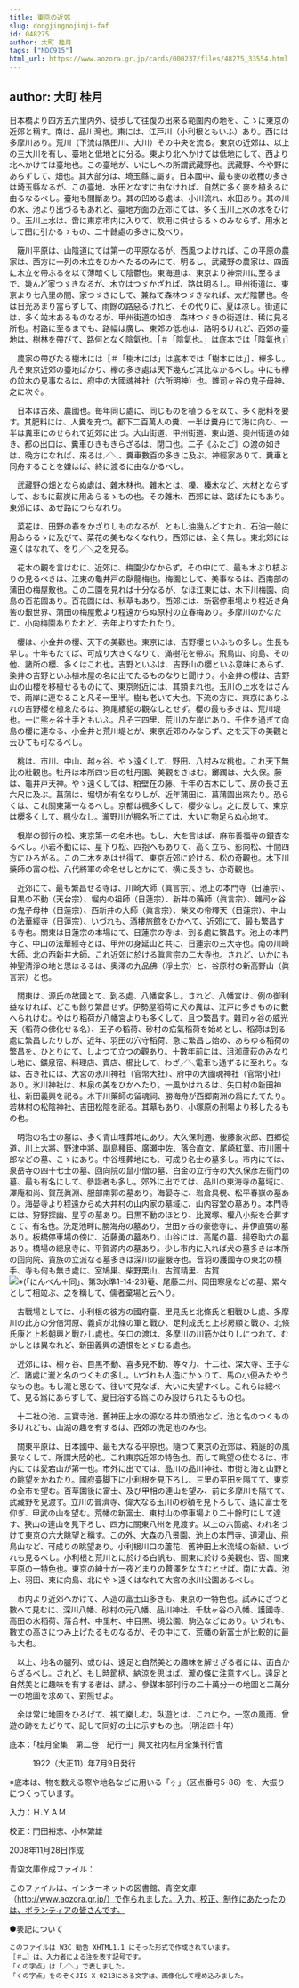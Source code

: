 ```yaml
---
title: 東京の近郊
slug: dongjingnojinji-faf
id: 048275
author: 大町 桂月
tags: ["NDC915"]
html_url: https://www.aozora.gr.jp/cards/000237/files/48275_33554.html
---
```


## author: 大町 桂月

日本橋より四方五六里内外、徒歩して往復の出來る範圍内の地を、こゝに東京の近郊と稱す。南は、品川灣也。東には、江戸川（小利根ともいふ）あり。西には多摩川あり。荒川（下流は隅田川、大川）その中央を流る。東京の近郊は、以上の三大川を有し、臺地と低地とに分る。東より北へかけては低地にして、西より北へかけては臺地也。この臺地が、いにしへの所謂武藏野也。武藏野、今や野にあらずして、畑也。其大部分は、埼玉縣に屬す。日本國中、最も麥の收穫の多きは埼玉縣なるが、この臺地、水田となすに由なければ、自然に多く麥を植ゑるに由るなるべし。臺地も間斷あり。其の凹める處は、小川流れ、水田あり。其の川の水、池より出づるもあれど、臺地方面の近郊にては、多く玉川上水の水をひけり。玉川上水は、啻に東京市内に入りて、飮用に供せらるゝのみならず、用水として田に引かるゝもの、二十餘處の多きに及べり。

　簸川平原は、山陰道にては第一の平原なるが、西風つよければ、この平原の農家は、西方に一列の木立をひかへたるのみにて、明るし。武藏野の農家は、四面に木立を帶ぶるを以て薄暗くして陰鬱也。東海道は、東京より神奈川に至るまで、幾んど家つゞきなるが、木立はつゞかざれば、路は明るし。甲州街道は、東京より七八里の間、家つゞきにして、兼ねて森林つゞきなれば、太だ陰鬱也。冬は日光あまり當らずして、雨餘の路惡るけれど、その代りに、夏は凉し。街道には、多く竝木あるものなるが、甲州街道の如き、森林つゞきの街道は、稀に見る所也。村路に至るまでも、路幅は廣し、東郊の低地は、路明るけれど、西郊の臺地は、樹林を帶びて、路何となく陰氣也。［＃「陰氣也。」は底本では「陰氣也」］

　農家の帶びたる樹木には［＃「樹木には」は底本では「樹本には」］、欅多し。凡そ東京近郊の臺地ばかり、欅の多き處は天下幾んど其比なかるべし。中にも欅の竝木の見事なるは、府中の大國魂神社（六所明神）也。雜司ヶ谷の鬼子母神、之に次ぐ。

　日本は古來、農國也。毎年同じ處に、同じものを植うるを以て、多く肥料を要す。其肥料には、人糞を充つ。都下二百萬人の糞、一半は糞舟にて海に向ひ、一半は糞車にのせられて近郊に出づ。大山街道、甲州街道、東山道、奧州街道の如き、都の出口は、糞車ひきもきらざるは、閉口也。二子《ふたご》の渡の如きは、晩方になれば、來るは／＼、糞車數百の多きに及ぶ。神經家ありて、糞車と同舟することを嫌はば、終に渡るに由なかるべし。

　武藏野の畑とならぬ處は、雜木林也。雜木とは、櫟、榛木など、木材とならずして、おもに薪炭に用ゐらるゝもの也。その雜木、西郊には、路ばたにもあり。東郊には、あぜ路につらなれり。

　菜花は、田野の春をかざりしものなるが、ともし油幾んどすたれ、石油一般に用ゐらるゝに及びて、菜花の美もなくなれり。西郊には、全く無し。東北郊には遠くはなれて、をり／＼之を見る。

　花木の觀を言はむに、近郊に、梅園少なからず。その中にて、最も木ぶり枝ぶりの見るべきは、江東の龜井戸の臥龍梅也。梅園として、美事なるは、西南部の蒲田の梅屋敷也。この二園を見れば十分なるが、なほ江東には、木下川梅園、向島の百花園あり。百花園には、秋草もあり。西郊には、新宿停車場より程近き角筈の銀世界、蒲田の梅屋敷より程遠からぬ原村の立春梅あり。多摩川のかなたに、小向梅園ありたれど、去年よりすたれたり。

　櫻は、小金井の櫻、天下の美觀也。東京には、吉野櫻といふもの多し。生長も早し。十年もたてば、可成り大きくなりて、滿樹花を帶ぶ。飛鳥山、向島、その他、諸所の櫻、多くはこれ也。吉野といふは、吉野山の櫻といふ意味にあらず、染井の吉野といふ植木屋の名に出でたるものなりと聞けり。小金井の櫻は、吉野山の山櫻を移植せるものにて、東京附近には、其類まれ也。玉川の上水をはさんで、兩岸に連なること凡そ一里半。樹も老いて大也。下流の方に、東京にありふれの吉野櫻を植ゑたるは、狗尾續貂の觀なしとせず。櫻の最も多きは、荒川堤也。一に熊ヶ谷土手ともいふ。凡そ三四里、荒川の左岸にあり、千住を過ぎて向島の櫻に連なる、小金井と荒川堤とが、東京近郊のみならず、之を天下の美觀と云ひても可なるべし。

　桃は、市川、中山、越ヶ谷、やゝ遠くして、野田、八村みな桃也。これ天下無比の壯觀也。牡丹は本所四ツ目の牡丹園、美觀をきはむ。躑躅は、大久保。藤は、龜井戸天神。やゝ遠くしては、粕壁在の藤、千年の古木にして、房の長さ五六尺に及ぶ。菖蒲は、堀切が有名なりしが、近年蒲田に、菖蒲園出來たり。恐らくは、これ關東第一なるべし。京都は楓多くして、櫻少なし。之に反して、東京は櫻多くして、楓少なし。瀧野川が楓名所にては、大いに物足らぬ心地す。

　根岸の御行の松、東京第一の名木也。もし、大を言はば、麻布善福寺の銀杏なるべし。小岩不動には、星下り松、四抱へもありて、高く立ち、影向松、十間四方にひろがる。この二木をあはせ得て、東京近郊に於ける、松の奇觀也。木下川藥師の富の松、八代將軍の命名せしとかにて、横に長きも、亦奇觀也。

　近郊にて、最も繁昌せる寺は、川崎大師（眞言宗）、池上の本門寺（日蓮宗）、目黒の不動（天台宗）、堀内の祖師（日蓮宗）、新井の藥師（眞言宗）、雜司ヶ谷の鬼子母神（日蓮宗）、西新井の大師（眞言宗）、柴又の帝釋天（日蓮宗）、中山の法華經寺（日蓮宗）、いづれも、酒樓旅館をひかへて、近郊にて、最も繁昌する寺也。關東は日蓮宗の本場にて、日蓮宗の寺は、到る處に繁昌す。池上の本門寺と、中山の法華經寺とは、甲州の身延山と共に、日蓮宗の三大寺也。南の川崎大師、北の西新井大師、これ近郊に於ける眞言宗の二大寺也。されど、いかにも神聖清淨の地と思はるるは、奧澤の九品佛（淨土宗）と、谷原村の新高野山（眞言宗）と也。

　關東は、源氏の故國とて、到る處、八幡宮多し。されど、八幡宮は、例の御利益なければ、どこも餘り繁昌せず。伊勢屋稻荷に犬の糞は、江戸に多きものに數へられけむ。やはり稻荷が八幡宮よりも多くして、且つ繁昌す。雜司ヶ谷の威光天（稻荷の佛化せる名）、王子の稻荷、砂村の疝氣稻荷を始めとし、稻荷は到る處に繁昌したりしが、近年、羽田の穴守稻荷、急に繁昌し始め、あらゆる稻荷の繁昌を、ひとりにて、しよつて立つの觀あり。十數年前には、沮洳蘆荻のみなりし地に、鑛泉宿、料理店、賣店、櫛比して、わざ／＼電車も通ずるに至れり。なほ、古き社には、大宮の氷川神社（官幣大社）、府中の大國魂神社（官幣小社）あり。氷川神社は、林泉の美をひかへたり。一風かはれるは、矢口村の新田神社、新田義興を祀る。木下川藥師の留魂祠、勝海舟が西郷南洲の爲にたてたり。若林村の松陰神社、吉田松陰を祀る。其墓もあり、小塚原の刑場より移したるもの也。

　明治の名士の墓は、多く青山埋葬地にあり。大久保利通、後藤象次郎、西郷從道、川上大將、野津中將、副島種臣、廣瀬中佐、落合直文、尾崎紅葉、市川團十郎などの墓、こゝにあり。中谷埋葬地にも、可成り名士の墓多し。市内にては、泉岳寺の四十七士の墓、回向院の鼠小僧の墓、白金の立行寺の大久保彦左衞門の墓、最も有名にして、參詣者も多し。郊外に出でては、品川の東海寺の墓域に、澤庵和尚、賀茂眞淵、服部南郭の墓あり。海晏寺に、岩倉具視、松平春嶽の墓あり。海晏寺より程遠からぬ大井村の山内家の墓域に、山内容堂の墓あり。本門寺には、狩野探幽、星亨の墓あり。目黒不動のほとり、比翼塚、權八小柴を合葬すとて、有名也。洗足池畔に勝海舟の墓あり。世田ヶ谷の豪徳寺に、井伊直弼の墓あり。板橋停車場の傍に、近藤勇の墓あり。山谷には、高尾の墓、揚卷助六の墓あり。橋場の總泉寺に、平賀源内の墓あり。少し市内に入れば犬の墓多きは本所の回向院、貴族の立派なる墓多きは深川の靈嚴寺也。音羽の護國寺の東北の横手、寺も何も無き處に、室鳩巣、柴野栗山、古賀精里、古賀![※(「にんべん＋同」、第3水準1-14-23)](https://www.aozora.gr.jp/cards/000237/files/../../../gaiji/1-14/1-14-23.png)菴、尾藤二州、岡田寒泉などの墓、累々として相竝ぶ、之を稱して、儒者棄場と云へり。

　古戰場としては、小利根の彼方の國府臺、里見氏と北條氏と相戰ひし處、多摩川の此方の分倍河原、義貞が北條の軍と戰ひ、足利成氏と上杉房顯と戰ひ、北條氏康と上杉朝興と戰ひし處也。矢口の渡は、多摩川の川筋かはりしにつれて、むかしとは異なれど、新田義興の遺恨をとゞむる處也。

　近郊には、桐ヶ谷、目黒不動、喜多見不動、等々力、十二社、深大寺、王子など、諸處に瀧と名のつくもの多し。いづれも人造にかゝりて、馬の小便みたやうなもの也。もし瀧と思ひて、往いて見なば、大いに失望すべし。これらは總べて、見る爲にあらずして、夏日浴する爲にのみ設けられたるもの也。

　十二社の池、三寶寺池、舊神田上水の源なる井の頭池など、池と名のつくもの多けれども、山湖の趣を有するは、西郊の洗足池のみ也。

　關東平原は、日本國中、最も大なる平原也。隨つて東京の近郊は、箱庭的の風景なくして、所謂大陸的也。これ東京近郊の特色也。而して眺望の佳なるは、市内にては愛宕山が第一也。市外に出でては、品川の品川神社、市街と海と山野との眺望をかねたり。國府臺脚下に小利根を見下ろし、三里の平田を隔てて、東京の全市を望む。百草園後に富士、及び甲相の連山を望み、前に多摩川を隔てて、武藏野を見渡す。立川の普濟寺、偉大なる玉川の砂磧を見下ろして、遙に富士を仰ぎ、甲武の山を望む。荒幡の新富士、東村山の停車場より二十餘町にして達す、狹山の連山を見下ろし、四方に關東八州を見渡す。以上の六箇處、われ名づけて東京の六大眺望と稱す。この外、大森の八景園、池上の本門寺、道灌山、飛鳥山など、可成りの眺望あり。小利根川口の蘆花、舊神田上水流域の新緑、いづれも見るべし。小利根と荒川とに於ける白帆も、關東に於ける美觀也、否、關東平原の一特色也。東京の紳士が一夜どまりの贅澤をなさむとせば、南に大森、池上、羽田、東に向島、北にやゝ遠くはなれて大宮の氷川公園あるべし。

　市内より近郊へかけて、人造の富士山多きも、東京の一特色也。試みにざつと數へて見むに、深川八幡、砂村の元八幡、品川神社、千駄ヶ谷の八幡、護國寺、高田の水稻荷、落合村、中里村、中目黒、境公園、駒込などにあり。いづれも、數丈の高さにつみ上げたるものなるが、その中にて、荒幡の新富士が比較的に最も大也。

　以上、地名の臚列、或ひは、遠足と自然美との趣味を解せざる者には、面白からざるべし。されど、もし時節柄、納涼を思はば、瀧の條に注意すべし。遠足と自然美とに趣味を有する者は、請ふ、參謀本部刊行の二十萬分一の地圖と二萬分一の地圖を求めて、對照せよ。

　余は常に地圖をひろげて、視て樂しむ。臥遊とは、これにや。一窓の風雨、曾遊の跡をたどりて、記して同好の士に示すもの也。（明治四十年）













底本：「桂月全集　第二卷　紀行一」興文社内桂月全集刊行會


　　　1922（大正11）年7月9日発行

※底本は、物を数える際や地名などに用いる「ヶ」（区点番号5-86）を、大振りにつくっています。

入力：Ｈ.ＹＡＭ

校正：門田裕志、小林繁雄

2008年11月28日作成

青空文庫作成ファイル：

このファイルは、インターネットの図書館、青空文庫（http://www.aozora.gr.jp/）で作られました。入力、校正、制作にあたったのは、ボランティアの皆さんです。











●表記について


	このファイルは W3C 勧告 XHTML1.1 にそった形式で作成されています。
	［＃…］は、入力者による注を表す記号です。
	「くの字点」は「／＼」で表しました。
	「くの字点」をのぞくJIS X 0213にある文字は、画像化して埋め込みました。